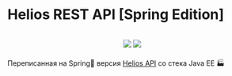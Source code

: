 # Helios REST API [Spring Edition]

<h2 align=center>
  <img src="https://heroku-badge.herokuapp.com/?app=helios-service&style=flat&svg=1" />
  <img src="https://github.com/AppLoidx/helios-rest-api-spring/workflows/Java%20CI/badge.svg" />
</h2>

Переписанная на Spring🍃 версия [Helios API](https://github.com/AppLoidx/helios-rest-api) со стека Java EE 🏭
